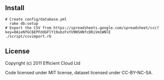 Install
-------

    # Create config/database.yml
	  rake db:setup
    # Export the CSV from https://spreadsheets.google.com/spreadsheet/ccc?key=0AieNfGC6EPFddGFlY19ubzFxYU9NSHNfcDRiVm1WNlE
    ./script/csvimport.rb

License
-------

Copyright (c) 2011 Efficient Cloud Ltd

Code licensed under MIT license, dataset licensed under CC-BY-NC-SA.